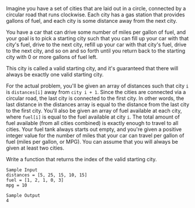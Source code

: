 Imagine you have a set of cities that are laid out in a circle, connected by a circular road that runs clockwise. Each city has a gas station that provides gallons of fuel, and each city is some distance away from the next city.

You have a car that can drive some number of miles per gallon of fuel, and
your goal is to pick a starting city such that you can fill up your car with that city's fuel, drive to the next city, refill up your car with that city's fuel, drive to the next city, and so on and so forth until you return back to the starting city with 0 or more gallons of fuel left.

This city is called a valid starting city, and it's guaranteed that there will always be exactly one valid starting city.

For the actual problem, you'll be given an array of distances such that city `i` is `distances[i]` away from `city i + 1`.
Since the cities are connected via a circular road, the last city is connected to the first city. In other words, the last distance in the
distances array is equal to the distance from the last city to the first city. You'll also be given an array of fuel available at each city, where `fuel[i]` is equal to the fuel available at city `i`. The total amount of fuel available (from all cities combined) is exactly enough to travel to all cities. Your fuel tank always starts out empty, and you're given a positive integer value for the number of miles that your car can travel per gallon of fuel (miles per gallon, or MPG). You can assume that you will always be given at least two cities.

Write a function that returns the index of the valid starting city.

```
Sample Input
distances = [5, 25, 15, 10, 15]
fuel = [1, 2, 1, 0, 3]
mpg = 10
```

```
Sample Output
4
```
